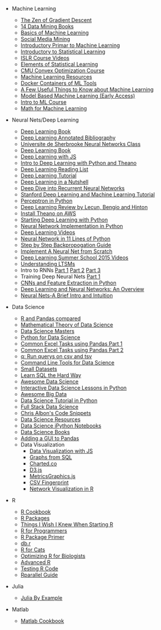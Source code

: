* Machine Learning
    * [The Zen of Gradient Descent](http://mrtz.org/blog/the-zen-of-gradient-descent/)
    * [14 Data Mining Books](http://christonard.com/12-free-data-mining-books/)
    * [Basics of Machine Learning](http://homepages.inf.ed.ac.uk/vlavrenk/iaml.html)
    * [Social Media Mining](http://dmml.asu.edu/smm/book/)
    * [Introductory Primar to Machine Learning](http://www.toptal.com/machine-learning/machine-learning-theory-an-introductory-primer#.)
    * [Introductory to Statistical Learning](http://www-bcf.usc.edu/~gareth/ISL/ISLR%20Fourth%20Printing.pdf)
    * [ISLR Course Videos](http://www.dataschool.io/15-hours-of-expert-machine-learning-videos/)
    * [Elements of Statistical Learning](http://statweb.stanford.edu/~tibs/ElemStatLearn/printings/ESLII_print10.pdf)
    * [CMU Convex Optimization Course](http://www.stat.cmu.edu/~ryantibs/convexopt/#videos)
    * [Machine Learning Resources](http://www.startup.ml/resources)
    * [Docker Containers of ML Tools](https://github.com/StartupML/jetpack)
    * [A Few Useful Things to Know about Machine Learning](https://homes.cs.washington.edu/~pedrod/papers/cacm12.pdf)
    * [Model Based Machine Learning (Early Access)](http://www.mbmlbook.com/toc.html)
    * [Intro to ML Course](http://www.computervisiontalks.com/tag/intro-to-ml-course/)
    * [Math for Machine Learning](https://www.umiacs.umd.edu/~hal/courses/2013S_ML/math4ml.pdf)
  
* Neural Nets/Deep Learning
    * [Deep Learning Book](http://neuralnetworksanddeeplearning.com/index.html)
    * [Deep Learning Annotated Bibliography](http://memkite.com/deep-learning-bibliography/#zhou2014deep)
    * [Universite de Sherbrooke Neural Networks Class](https://www.youtube.com/playlist?list=PL6Xpj9I5qXYEcOhn7TqghAJ6NAPrNmUBH)
    * [Deep Learning Book](http://www.iro.umontreal.ca/~bengioy/dlbook/)
    * [Deep Learning with JS](http://cs.stanford.edu/people/karpathy/convnetjs/index.html)
    * [Intro to Deep Learning with Python and Theano](https://www.youtube.com/watch?v=S75EdAcXHKk)
    * [Deep Learning Reading List](http://jmozah.github.io/links/)
    * [Deep Learning Tutorial](http://deeplearning.net/tutorial/)
    * [Deep Learning in a Nutshell](http://nikhilbuduma.com/2014/12/29/deep-learning-in-a-nutshell/)
    * [Deep Dive into Recurrent Neural Networks](http://nikhilbuduma.com/2015/01/11/a-deep-dive-into-recurrent-neural-networks/)
    * [Stanford Deep Learning and Machine Learning Tutorial](http://ufldl.stanford.edu/tutorial/)
    * [Perceptron in Python](https://blog.dbrgn.ch/2013/3/26/perceptrons-in-python/)
    * [Deep Learning Review by Lecun, Bengio and Hinton](http://www.nature.com/nature/journal/v521/n7553/full/nature14539.html)
    * [Install Theano on AWS](http://markus.com/install-theano-on-aws/)
    * [Starting Deep Learning with Python](http://www.pyimagesearch.com/2014/09/22/getting-started-deep-learning-python/)
    * [Neural Network Implementation in Python](http://peterroelants.github.io/posts/neural_network_implementation_part01/)
    * [Deep Learning Videos](http://www.computervisiontalks.com/tag/deep-learning-course/)
    * [Neural Network in 11 Lines of Python](http://iamtrask.github.io/2015/07/12/basic-python-network/)
    * [Step by Step Backpropogation Guide](http://mattmazur.com/2015/03/17/a-step-by-step-backpropagation-example/)
    * [Implement A Neural Net from Scratch](http://www.wildml.com/2015/09/implementing-a-neural-network-from-scratch/)
    * [Deep Learning Summer School 2015 Videos](http://videolectures.net/deeplearning2015_montreal/)
    * [Understanding LTSMs](http://colah.github.io/posts/2015-08-Understanding-LSTMs/)
    * Intro to RNNs [Part 1](http://www.wildml.com/2015/09/recurrent-neural-networks-tutorial-part-1-introduction-to-rnns/) [Part 2](http://www.wildml.com/2015/09/recurrent-neural-networks-tutorial-part-2-implementing-a-language-model-rnn-with-python-numpy-and-theano/) [Part 3](http://www.wildml.com/2015/10/recurrent-neural-networks-tutorial-part-3-backpropagation-through-time-and-vanishing-gradients/)
    * Training Deep Neural Nets [Part 1](http://upul.github.io/2015/10/12/Training-(deep)-Neural-Networks-Part:-1/)
    * [CNNs and Feature Extraction in Python](http://blog.christianperone.com/2015/08/convolutional-neural-networks-and-feature-extraction-with-python/)
    * [Deep Learning and Neural Networks: An Overview](http://arxiv.org/abs/1404.7828)
    * [Neural Nets-A Brief Intro and Intuition](http://josephrocca.com/blog/neural-networks-a-brief-introduction-and-intuition/)

* Data Science
  * [R and Pandas compared](https://github.com/datacarpentry/datacarpentry/blob/master/cheatsheets/R_pandas_compare.md)
  * [Mathematical Theory of Data Science](https://research.microsoft.com/en-US/people/kannan/book-no-solutions-aug-21-2014.pdf)
  * [Data Science Masters](http://datasciencemasters.org/)
  * [Python for Data Science](http://twiecki.github.io/blog/2014/11/18/python-for-data-science/)
  * [Common Excel Tasks using Pandas Part 1](http://pbpython.com/excel-pandas-comp.html)
  * [Common Excel Tasks using Pandas Part 2](http://pbpython.com/excel-pandas-comp-2.html)
  * [q: Run querys on csv and tsv](https://github.com/harelba/q)
  * [Command Line Tools for Data Science](http://jeroenjanssens.com/2013/09/19/seven-command-line-tools-for-data-science.html)
  * [Small Datasets](https://github.com/dariusk/corpora)
  * [Learn SQL the Hard Way](http://sql.learncodethehardway.org/)
  * [Awesome Data Science](https://github.com/okulbilisim/awesome-datascience)
  * [Interactive Data Science Lessons in Python](https://dataquest.io/)
  * [Awesome Big Data](https://github.com/onurakpolat/awesome-bigdata)
  * [Data Science Tutorial in Python](http://blog.yhathq.com/posts/data-science-in-python-tutorial.html)
  * [Full Stack Data Science](https://github.com/jackgolding/FullStackDataAnalysis)
  * [Chris Albon's Code Snippets](http://chrisalbon.com/)
  * [Data Science Resources](http://www.datasciencecentral.com/group/resources/forum/topics/comprehensive-list-of-data-science-resources)
  * [Data Science iPython Notebooks](https://github.com/donnemartin/data-science-ipython-notebooks)
  * [Data Science Books](http://www.wzchen.com/data-science-books/)
  * [Adding a GUI to Pandas](http://pbpython.com/pandas-gui.html)
  * Data Visualization
    * [Data Visualization with JS](http://jsdatav.is/intro.html)
  	* [Graphs from SQL](http://fnordmetric.io/examples/)
	* [Charted.co](https://github.com/mikesall/charted)
	* [D3.js](http://d3js.org/)
	* [MetricsGraphics.js](http://metricsgraphicsjs.org/)
	* [CSV Fingerprint](http://setosa.io/blog/2014/08/03/csv-fingerprints/)
	* [Network Visualization in R](http://kateto.net/network-visualization)

* R
    * [R Cookbook](http://www.cookbook-r.com/)
    * [R Packages](http://r-pkgs.had.co.nz/)
    * [Things I Wish I Knew When Starting R](http://reganmian.net/blog/2014/10/14/starting-data-analysiswrangling-with-r-things-i-wish-id-been-told/)
    * [R for Programmers](http://www.johndcook.com/blog/r_language_for_programmers/)
    * [R Package Primer](http://kbroman.org/pkg_primer/)
    * [db.r](https://github.com/yhat/db.r)
    * [R for Cats](http://rforcats.net/)
    * [Optimizing R for Biologists](http://journals.plos.org/ploscompbiol/article?id=10.1371/journal.pcbi.1004140)
    * [Advanced R](http://adv-r.had.co.nz/)
    * [Testing R Code](http://r-pkgs.had.co.nz/tests.html)
    * [Rparallel Guide](http://wrathematics.github.io/RparallelGuide/)

* Julia
    * [Julia By Example](http://www.scolvin.com/juliabyexample/)

* Matlab
    * [Matlab Cookbook](http://wiki.stdout.org/matlabcookbook/)
